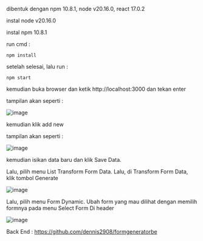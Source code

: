 dibentuk dengan npm 10.8.1, node v20.16.0, react 17.0.2

instal node v20.16.0

instal npm 10.8.1

run cmd :

```
npm install
```

setelah selesai, lalu run :
```
npm start
```

kemudian buka browser dan ketik http://localhost:3000 dan tekan enter

tampilan akan seperti :

![image](https://github.com/user-attachments/assets/746b0642-41b5-4dff-a12c-65137bdb92d4)

kemudian klik add new 

tampilan akan seperti :

![image](https://github.com/user-attachments/assets/0b7808de-f881-47e6-a653-a1336a097d58)

kemudian isikan data baru dan klik Save Data.

Lalu, pilih menu List Transform Form Data. Lalu, di Transform Form Data, klik tombol Generate

![image](https://github.com/user-attachments/assets/a06b0168-33b1-4e24-b924-3c5ccb0960c3)

Lalu, pilih menu Form Dynamic. Ubah form yang mau dilihat dengan memilih formnya pada menu Select Form Di header

![image](https://github.com/user-attachments/assets/2913ade9-c823-40f1-93c8-31249e4e1ca5)

Back End : https://github.com/dennis2908/formgeneratorbe
